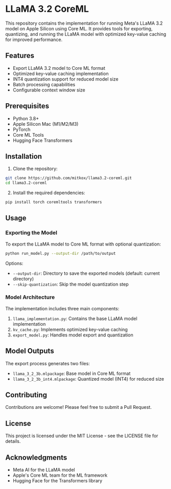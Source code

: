 # LLaMA 3.2 CoreML

This repository contains the implementation for running Meta's LLaMA 3.2 model on Apple Silicon using Core ML. It provides tools for exporting, quantizing, and running the LLaMA model with optimized key-value caching for improved performance.

## Features

- Export LLaMA 3.2 model to Core ML format
- Optimized key-value caching implementation
- INT4 quantization support for reduced model size
- Batch processing capabilities
- Configurable context window size

## Prerequisites

- Python 3.8+
- Apple Silicon Mac (M1/M2/M3)
- PyTorch
- Core ML Tools
- Hugging Face Transformers

## Installation

1. Clone the repository:
```bash
git clone https://github.com/mitkox/llama3.2-coreml.git
cd llama3.2-coreml
```

2. Install the required dependencies:
```bash
pip install torch coremltools transformers
```

## Usage

### Exporting the Model

To export the LLaMA model to Core ML format with optional quantization:

```bash
python run_model.py --output-dir /path/to/output
```

Options:
- `--output-dir`: Directory to save the exported models (default: current directory)
- `--skip-quantization`: Skip the model quantization step

### Model Architecture

The implementation includes three main components:

1. `llama_implementation.py`: Contains the base LLaMA model implementation
2. `kv_cache.py`: Implements optimized key-value caching
3. `export_model.py`: Handles model export and quantization

## Model Outputs

The export process generates two files:
- `llama_3_2_3b.mlpackage`: Base model in Core ML format
- `llama_3_2_3b_int4.mlpackage`: Quantized model (INT4) for reduced size

## Contributing

Contributions are welcome! Please feel free to submit a Pull Request.

## License

This project is licensed under the MIT License - see the LICENSE file for details.

## Acknowledgments

- Meta AI for the LLaMA model
- Apple's Core ML team for the ML framework
- Hugging Face for the Transformers library

